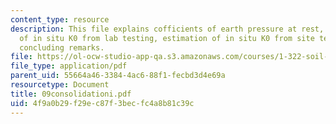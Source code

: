 ```yaml
---
content_type: resource
description: This file explains cofficients of earth pressure at rest, estimation
  of in situ K0 from lab testing, estimation of in situ K0 from site testing, and
  concluding remarks.
file: https://ol-ocw-studio-app-qa.s3.amazonaws.com/courses/1-322-soil-behavior-spring-2005/4f9a0b29f29ec87f3becfc4a8b81c39c_09consolidationi.pdf
file_type: application/pdf
parent_uid: 55664a46-3384-4ac6-88f1-fecbd3d4e69a
resourcetype: Document
title: 09consolidationi.pdf
uid: 4f9a0b29-f29e-c87f-3bec-fc4a8b81c39c
---
```

